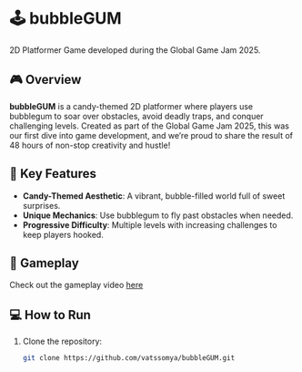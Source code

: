# 🕹️ bubbleGUM  
2D Platformer Game developed during the Global Game Jam 2025.  

## 🎮 Overview  
**bubbleGUM** is a candy-themed 2D platformer where players use bubblegum to soar over obstacles, avoid deadly traps, and conquer challenging levels. Created as part of the Global Game Jam 2025, this was our first dive into game development, and we’re proud to share the result of 48 hours of non-stop creativity and hustle!  

## 🌟 Key Features  
- **Candy-Themed Aesthetic**: A vibrant, bubble-filled world full of sweet surprises.  
- **Unique Mechanics**: Use bubblegum to fly past obstacles when needed.  
- **Progressive Difficulty**: Multiple levels with increasing challenges to keep players hooked.  

## 🎥 Gameplay  
Check out the gameplay video [here](https://drive.google.com/file/d/1xvNfe-SRAHQNz6cD5v_Jnr9e-EAlPjBo/view)  

## 💻 How to Run  
1. Clone the repository:  
   ```bash  
   git clone https://github.com/vatssomya/bubbleGUM.git  
